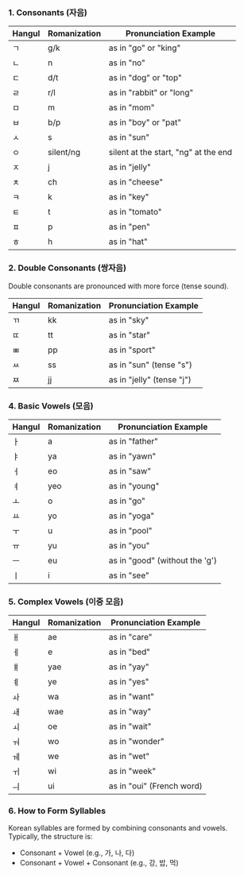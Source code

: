 ### 1. **Consonants (자음)**

| Hangul | Romanization | Pronunciation Example      |
|--------|--------------|----------------------------|
| ㄱ      | g/k          | as in "go" or "king"       |
| ㄴ      | n            | as in "no"                 |
| ㄷ      | d/t          | as in "dog" or "top"       |
| ㄹ      | r/l          | as in "rabbit" or "long"   |
| ㅁ      | m            | as in "mom"                |
| ㅂ      | b/p          | as in "boy" or "pat"       |
| ㅅ      | s            | as in "sun"                |
| ㅇ      | silent/ng    | silent at the start, "ng" at the end |
| ㅈ      | j            | as in "jelly"              |
| ㅊ      | ch           | as in "cheese"             |
| ㅋ      | k            | as in "key"                |
| ㅌ      | t            | as in "tomato"             |
| ㅍ      | p            | as in "pen"                |
| ㅎ      | h            | as in "hat"                |

### 2. **Double Consonants (쌍자음)**  
Double consonants are pronounced with more force (tense sound).

| Hangul | Romanization | Pronunciation Example       |
|--------|--------------|-----------------------------|
| ㄲ      | kk           | as in "sky"                 |
| ㄸ      | tt           | as in "star"                |
| ㅃ      | pp           | as in "sport"               |
| ㅆ      | ss           | as in "sun" (tense "s")     |
| ㅉ      | jj           | as in "jelly" (tense "j")   |

### 4. **Basic Vowels (모음)**

| Hangul | Romanization | Pronunciation Example      |
|--------|--------------|----------------------------|
| ㅏ      | a            | as in "father"             |
| ㅑ      | ya           | as in "yawn"               |
| ㅓ      | eo           | as in "saw"                |
| ㅕ      | yeo          | as in "young"              |
| ㅗ      | o            | as in "go"                 |
| ㅛ      | yo           | as in "yoga"               |
| ㅜ      | u            | as in "pool"               |
| ㅠ      | yu           | as in "you"                |
| ㅡ      | eu           | as in "good" (without the 'g') |
| ㅣ      | i            | as in "see"                |

### 5. **Complex Vowels (이중 모음)**

| Hangul | Romanization | Pronunciation Example      |
|--------|--------------|----------------------------|
| ㅐ      | ae           | as in "care"               |
| ㅔ      | e            | as in "bed"                |
| ㅒ      | yae          | as in "yay"                |
| ㅖ      | ye           | as in "yes"                |
| ㅘ      | wa           | as in "want"               |
| ㅙ      | wae          | as in "way"                |
| ㅚ      | oe           | as in "wait"               |
| ㅝ      | wo           | as in "wonder"             |
| ㅞ      | we           | as in "wet"                |
| ㅟ      | wi           | as in "week"               |
| ㅢ      | ui           | as in "oui" (French word)  |

### 6. **How to Form Syllables**

Korean syllables are formed by combining consonants and vowels. Typically, the structure is:
- Consonant + Vowel (e.g., 가, 나, 다)
- Consonant + Vowel + Consonant (e.g., 강, 밥, 먹)
